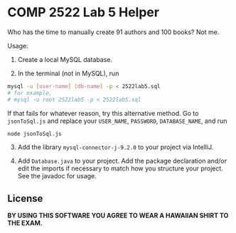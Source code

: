 # COMP 2522 Lab 5 Helper

Who has the time to manually create 91 authors and 100 books? Not me.

Usage:

1. Create a local MySQL database.

2. In the terminal (not in MySQL), run

```sh
mysql -u [user-name] [db-name] -p < 2522lab5.sql
# for example,
# mysql -u root 2522lab5 -p < 2522lab5.sql
```

If that fails for whatever reason, try this alternative method.
Go to `jsonToSql.js` and replace your `USER_NAME`, `PASSWORD`, `DATABASE_NAME`, and run

```sh
node jsonToSql.js
```

3. Add the library `mysql-connector-j-9.2.0` to your project via IntelliJ.

4. Add `Database.java` to your project. Add the package declaration and/or edit the imports if necessary to match how you structure your project. See the javadoc for usage.

## License

**BY USING THIS SOFTWARE YOU AGREE TO WEAR A HAWAIIAN SHIRT TO THE EXAM.**
